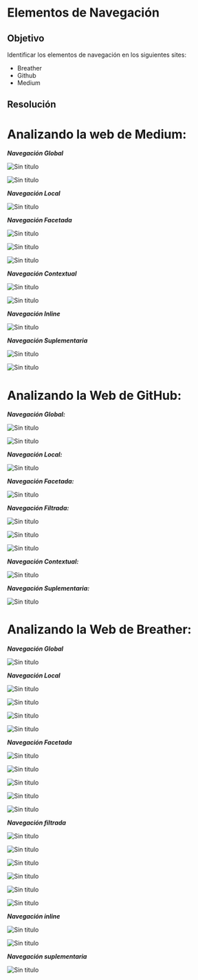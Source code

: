 # Elementos de Navegación

## Objetivo

Identificar los elementos de navegación en los siguientes sites:

* Breather
* Github
* Medium


## Resolución 

Analizando la web de Medium:
============================

***Navegación Global***

![Sin titulo](medium/assets/imgs/global.png)

![Sin titulo](medium/assets/imgs/global2.png)


***Navegación Local***

![Sin titulo](medium/assets/imgs/local.png)


***Navegación Facetada***

![Sin titulo](medium/assets/imgs/facetada.png)

![Sin titulo](medium/assets/imgs/facetada2.png)

![Sin titulo](medium/assets/imgs/facetada3.png)


***Navegación Contextual***

![Sin titulo](medium/assets/imgs/contextual1.png)

![Sin titulo](medium/assets/imgs/contextual2.png)


***Navegación Inline***

![Sin titulo](medium/assets/imgs/inline.png)


***Navegación Suplementaria***

![Sin titulo](medium/assets/imgs/suplementaria.png)

![Sin titulo](medium/assets/imgs/suplementaria1.png)



Analizando la Web de GitHub:
============================

***Navegación Global:***

![Sin titulo](github/assets/imgs/global.png)

![Sin titulo](github/assets/imgs/global1.png)


***Navegación Local:***

![Sin titulo](github/assets/imgs/local.png)


***Navegación Facetada:***

![Sin titulo](github/assets/imgs/local1.png)


***Navegación Filtrada:***

![Sin titulo](github/assets/imgs/filtrada.png)

![Sin titulo](github/assets/imgs/filtrada1.png)

![Sin titulo](github/assets/imgs/filtrada2.png)


***Navegación Contextual:***

![Sin titulo](github/assets/imgs/contextual.png)


***Navegación Suplementaria:***

![Sin titulo](github/assets/imgs/suplementaria.png)



Analizando la Web de Breather:
==============================


***Navegación Global***

![Sin titulo](breather/assets/imgs/menu1.png)


***Navegación Local***

![Sin titulo](breather/assets/imgs/menu2.png)

![Sin titulo](breather/assets/imgs/local4.png)

![Sin titulo](breather/assets/imgs/local6.png)

![Sin titulo](breather/assets/imgs/local7.png)


***Navegación Facetada***

![Sin titulo](breather/assets/imgs/local3.png)

![Sin titulo](breather/assets/imgs/facetada1.png)

![Sin titulo](breather/assets/imgs/facetada2.png)

![Sin titulo](breather/assets/imgs/facetada3.png)

![Sin titulo](breather/assets/imgs/facetada4.png)


***Navegación filtrada***

![Sin titulo](breather/assets/imgs/filtrada2.png)

![Sin titulo](breather/assets/imgs/filtrada5.png)

![Sin titulo](breather/assets/imgs/filtrada3.png)

![Sin titulo](breather/assets/imgs/filtrada5.png)

![Sin titulo](breather/assets/imgs/filtrada4.png)

![Sin titulo](breather/assets/imgs/filtrada6.png)


***Navegación inline***

![Sin titulo](breather/assets/imgs/inline1.png)

![Sin titulo](breather/assets/imgs/inline2.png)


***Navegación suplementaria***

![Sin titulo](breather/assets/imgs/suplementaria.png)